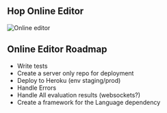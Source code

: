 ## Hop Online Editor
![Online editor]( Hop/InlineEditor/HopInlineEditor.png  "Online Editor")


## Online Editor Roadmap
* Write tests
* Create a server only repo for deployment
* Deploy to Heroku (env staging/prod)
* Handle Errors
* Handle All evaluation results (websockets?)
* Create a framework for the Language dependency

